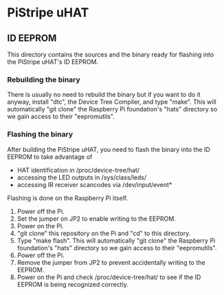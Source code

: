 # PiStripe uHAT

## ID EEPROM

This directory contains the sources and the binary ready for flashing into the PiStripe uHAT's ID EEPROM.

### Rebuilding the binary

There is usually no need to rebuild the binary but if you want to do it anyway, install "dtc", the Device Tree Compiler, and type "make". This will automatically "git clone" the Raspberry Pi foundation's "hats" directory so we gain access to their "eepromutils".

### Flashing the binary

After building the PiStripe uHAT, you need to flash the binary into the ID EEPROM to take advantage of
- HAT identification in /proc/device-tree/hat/
- accessing the LED outputs in /sys/class/leds/
- accessing IR receiver scancodes via /dev/input/event*

Flashing is done on the Raspberry Pi itself.

1. Power off the Pi.
2. Set the jumper on JP2 to enable writing to the EEPROM.
3. Power on the Pi.
4. "git clone" this repository on the Pi and "cd" to this directory.
5. Type "make flash". This will automatically "git clone" the Raspberry Pi foundation's "hats" directory so we gain access to their "eepromutils".
6. Power off the Pi.
7. Remove the jumper from JP2 to prevent accidentally writing to the EEPROM.
8. Power on the Pi and check /proc/device-tree/hat/ to see if the ID EEPROM is being recognized correctly.
